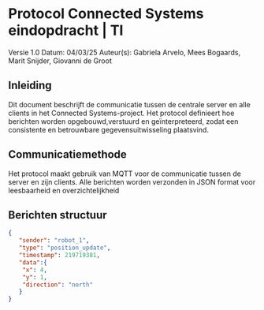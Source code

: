 Protocol Connected Systems eindopdracht | TI 
===================
Versie 1.0
Datum: 04/03/25
Auteur(s): Gabriela Arvelo, Mees Bogaards, Marit Snijder, Giovanni de Groot

## Inleiding
Dit document beschrijft de communicatie tussen de centrale server en alle clients in het Connected Systems-project. Het protocol definieert hoe berichten worden opgebouwd,verstuurd en geïnterpreteerd, zodat een consistente en betrouwbare gegevensuitwisseling plaatsvind.

## Communicatiemethode
Het protocol maakt gebruik van MQTT voor de communicatie tussen de server en zijn clients. Alle berichten worden verzonden in JSON format voor leesbaarheid en overzichtelijkheid

## Berichten structuur

```json
{
   "sender": "robot_1",
   "type": "position_update",
   "timestamp": 219719381,
   "data":{
    "x": 4,
    "y": 1,
    "direction": "north"
   }
}
```

```json

```

